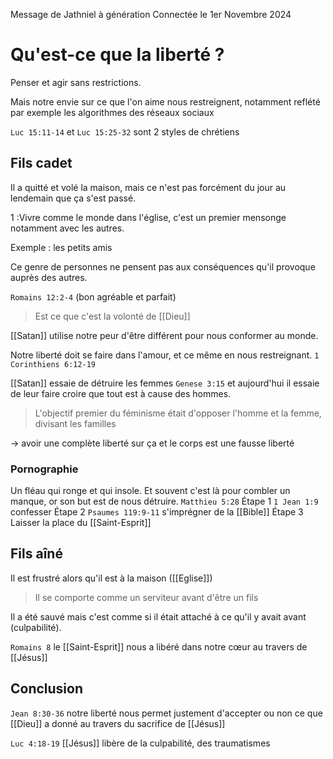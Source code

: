 Message de Jathniel à génération Connectée le 1er Novembre 2024
# Qu'est-ce que la liberté ?
Penser et agir sans restrictions.

Mais notre envie sur ce que l'on aime nous restreignent, notamment reflété par exemple les algorithmes des réseaux sociaux

`Luc 15:11-14` et `Luc 15:25-32` sont 2 styles de chrétiens
## Fils cadet
Il a quitté et volé la maison, mais ce n'est pas forcément du jour au lendemain que ça s'est passé.

1 :Vivre comme le monde dans l'église, c'est un premier mensonge notamment avec les autres.

Exemple : les petits amis

Ce genre de personnes ne pensent pas aux conséquences qu'il provoque auprès des autres.

`Romains 12:2-4` (bon agréable et parfait)
> Est ce que c'est la volonté de [[Dieu]]

[[Satan]] utilise notre peur d'être différent pour nous conformer au monde.

Notre liberté doit se faire dans l'amour, et ce même en nous restreignant.
`1 Corinthiens 6:12-19` 

[[Satan]] essaie de détruire les femmes `Genese 3:15` et aujourd'hui il essaie de leur faire croire que tout est à cause des hommes.
>L'objectif premier du féminisme était d'opposer l'homme et la femme, divisant les familles

-> avoir une complète liberté sur ça et le corps est une fausse liberté
### Pornographie
Un fléau qui ronge et qui insole.
Et souvent c'est là pour combler un manque, or son but est de nous détruire.
`Matthieu 5:28`
Étape 1 
`1 Jean 1:9` confesser 
Étape 2
`Psaumes 119:9-11` s'imprégner de la [[Bible]]
Étape 3
Laisser la place du [[Saint-Esprit]]
## Fils aîné
Il est frustré alors qu'il est à la maison ([[Eglise]])
> Il se comporte comme un serviteur avant d'être un fils

Il a été sauvé mais c'est comme si il était attaché à ce qu'il y avait avant (culpabilité).

`Romains 8` le [[Saint-Esprit]] nous a libéré dans notre cœur au travers de [[Jésus]]
## Conclusion
`Jean 8:30-36` notre liberté nous permet justement d'accepter ou non ce que [[Dieu]] a donné au travers du sacrifice de [[Jésus]]

`Luc 4:18-19`  [[Jésus]] libère de la culpabilité, des traumatismes